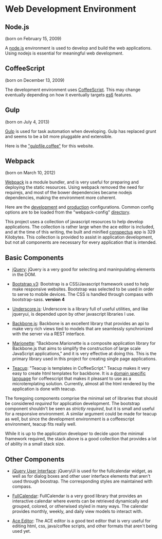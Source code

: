 # Web Development Environment

## Node.js

(born on February 15, 2009)

A [node.js](//nodejs.org) environment is used to develop and
build the web applications.  Using nodejs is essential for meaningful web 
development.


## CoffeeScript

(born on December 13, 2009)

The development environment uses [CoffeeScript](//coffeescript.org/).  This 
may change eventually depending on how it eventually targets 
[es6](//github.com/lukehoban/es6features) features.

## Gulp

(born on July 4, 2013)

[Gulp](//gulpjs.com) is used for task automation when developing.  Gulp 
has replaced grunt and seems to be a bit more pluggable and extensible.

Here is the ["gulpfile.coffee"](/gulpfile.coffee) for this website.


## Webpack 

(born on March 10, 2012)

[Webpack](//webpack.github.io) is a module bundler, and is very useful 
for preparing and deploying the static resources.  Using webpack removed 
the need for requirejs, and most of the bower dependencies became nodejs 
dependencies, making the environment more coherent.

Here are the [development](/webpack.config.coffee) and 
[production](/webpack.prod.config.coffee) configurations.  Common config 
options are to be loaded from the "webpack-config" 
[directory](/webpack-config/).



This project uses a collection of javascript resources to help 
develop applications.  The collection is rather large when 
the ace editor is included, and at the time of this writing,
the built and minified [conspectus](http://umeboshi2.github.io/conspectus)
app is 329 Kilobytes.  This collection is provided to assist 
in application development, but not all components are necessary 
for every application that is intended.

## Basic Components

-  [jQuery](http://jquery.com/): 
   jQuery is a very good for selecting and maninpulating elements in the DOM.

-  [Bootstrap v3](http://getbootstrap.com/): 
   Bootstrap is a CSS/Javascript framework used to help make responsive 
   websites.  Bootstrap was selected to be used in order to serve to 
   mobile devices.  The CSS is handled through compass with bootstrap-sass.
   **version 4**
   
-  [Underscore.js](http://underscorejs.org/): 
   Underscore is a library full of useful utilities, and like jqueryui, is 
   depended upon by other javascript libraries I use.

-  [Backbone.js](http://backbonejs.org/): 
   Backbone is an excellent library that provides an api to make very 
   rich views tied to models that are seamlessly synchronized with 
   the server via a REST interface.

-  [Marionette](http://marionettejs.com/):
   "Backbone.Marionette is a composite application library for 
   Backbone.js that aims to simplify the construction of large scale 
   JavaScript applications," and it is very effective at doing this.
   This is the primary library used in this project for creating 
   single page applications.

-  [Teacup](http://goodeggs.github.io/teacup/):
   "Teacup is templates in CoffeeScript."
   Teacup makes it very easy to create html templates
   for backbone.  It is a 
   [domain specific language](http://en.wikipedia.org/wiki/Domain-specific_language) 
   for coffeescript that makes it pleasant to use as a 
   microtemplating solution.  Currently, almost all the 
   html rendered by the application is done with teacup.

The foregoing components comprise the minimal set of libraries 
that should be considered *required* for application development.  The 
bootstrap component shouldn't be seen as *strictly required*, but 
it is small and useful for a responsive environment.  A similar 
argument could be made for teacup as well, but since the development 
environment is a coffeescript environment, teacup fits really well.

While it is up to the application developer to decide upon the
minimal framework required, the stack above is a good collection 
that provides a lot of ability in a small stack size.



## Other Components

-  [jQuery User Interface](http://jqueryui.com/): 
   jQueryUI is used for the fullcalendar widget, as well as for dialog boxes 
   and other user interface elements that aren't used through boostrap.  The 
   corresponding styles are maintained with compass.

-  [FullCalendar](http://arshaw.com/fullcalendar/): 
   FullCalendar is a very good library that provides an interactive 
   calendar where events can be retrieved dynamically and grouped, 
   colored, or otherwised styled in many ways.  The calendar provides 
   monthly, weekly, and daily view models to interact with.

-  [Ace Editor](http://ace.c9.io/#nav=about): 
   The ACE editor is a good text editor that is very useful for 
   editing html, css, java/coffee scripts, and other formats that
   aren't being used yet.
   

